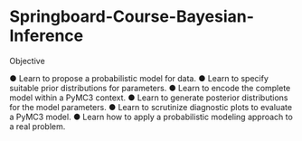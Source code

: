 # Springboard-Course-Bayesian-Inference

Objective

●	Learn to propose a probabilistic model for data.
●	Learn to specify suitable prior distributions for parameters.
●	Learn to encode the complete model within a PyMC3 context.
●	Learn to generate posterior distributions for the model parameters.
●	Learn to scrutinize diagnostic plots to evaluate a PyMC3 model.
●	Learn how to apply a probabilistic modeling approach to a real problem.
